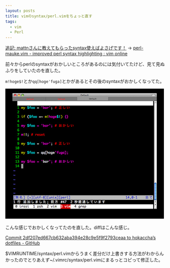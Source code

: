 ```yaml
---
layout: posts
title: vimのsyntax/perl.vimをちょっと直す
tags: 
  - vim
  - Perl
---
```


<ins>追記: mattnさんに教えてもらったsyntax使えばよさげです！</ins> → [perl-mauke.vim - improved perl syntax highlighting : vim online](http://www.vim.org/scripts/script.php?script_id=2300)

前々からperlのsyntaxがおかしいところがあるのには気付いてたけど、見て見ぬふりをしていたのを直した。

`m!hoge$!`とか`qq[hoge'fuga]`とかがあるとその後のsyntaxがおかしくなってた。

![vimのキャプチャ](/img/posts/2010-02-17-17194501/vim.jpg)

こんな感じでおかしくなってたのを直した。diffはこんな感じ。

[Commit 2df207ed667cb632aba394e28c9e5f9f2793ceaa to hokaccha’s dotfiles - GitHub](http://github.com/hokaccha/dotfiles/commit/2df207ed667cb632aba394e28c9e5f9f2793ceaa)

$VIMRUNTIME/syntax/perl.vimからうまく差分だけ上書きする方法がわからんかったのでとりあえず~/.vimrc/syntax/perl.vimにまるっとコピって修正した。
